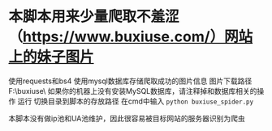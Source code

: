 # 本脚本用来少量爬取不羞涩（https://www.buxiuse.com/）网站上的妹子图片

使用requests和bs4
使用mysql数据库存储爬取成功的图片信息
图片下载路径 F:\\buxiuse\\
如果你的机器上没有安装MySQL数据库，请注释掉和数据库相关的操作
运行
切换目录到脚本的存放路径 在cmd中输入
`python buxiuse_spider.py`

本脚本没有做ip池和UA池维护，因此很容易被目标网站的服务器识别为爬虫
